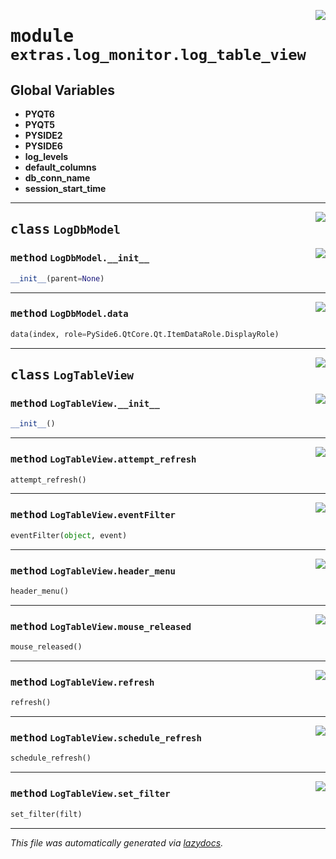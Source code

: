 <!-- markdownlint-disable -->

<a href="..\..\qtstrap\extras\log_monitor\log_table_view.py#L0"><img align="right" style="float:right;" src="https://img.shields.io/badge/-source-cccccc?style=flat-square"></a>

# <kbd>module</kbd> `extras.log_monitor.log_table_view`




**Global Variables**
---------------
- **PYQT6**
- **PYQT5**
- **PYSIDE2**
- **PYSIDE6**
- **log_levels**
- **default_columns**
- **db_conn_name**
- **session_start_time**


---

<a href="..\..\qtstrap\extras\log_monitor\log_table_view.py#L12"><img align="right" style="float:right;" src="https://img.shields.io/badge/-source-cccccc?style=flat-square"></a>

## <kbd>class</kbd> `LogDbModel`




<a href="..\..\qtstrap\extras\log_monitor\log_table_view.py#L13"><img align="right" style="float:right;" src="https://img.shields.io/badge/-source-cccccc?style=flat-square"></a>

### <kbd>method</kbd> `LogDbModel.__init__`

```python
__init__(parent=None)
```








---

<a href="..\..\qtstrap\extras\log_monitor\log_table_view.py#L17"><img align="right" style="float:right;" src="https://img.shields.io/badge/-source-cccccc?style=flat-square"></a>

### <kbd>method</kbd> `LogDbModel.data`

```python
data(index, role=PySide6.QtCore.Qt.ItemDataRole.DisplayRole)
```






---

<a href="..\..\qtstrap\extras\log_monitor\log_table_view.py#L30"><img align="right" style="float:right;" src="https://img.shields.io/badge/-source-cccccc?style=flat-square"></a>

## <kbd>class</kbd> `LogTableView`




<a href="..\..\qtstrap\extras\log_monitor\log_table_view.py#L31"><img align="right" style="float:right;" src="https://img.shields.io/badge/-source-cccccc?style=flat-square"></a>

### <kbd>method</kbd> `LogTableView.__init__`

```python
__init__()
```








---

<a href="..\..\qtstrap\extras\log_monitor\log_table_view.py#L55"><img align="right" style="float:right;" src="https://img.shields.io/badge/-source-cccccc?style=flat-square"></a>

### <kbd>method</kbd> `LogTableView.attempt_refresh`

```python
attempt_refresh()
```





---

<a href="..\..\qtstrap\extras\log_monitor\log_table_view.py#L83"><img align="right" style="float:right;" src="https://img.shields.io/badge/-source-cccccc?style=flat-square"></a>

### <kbd>method</kbd> `LogTableView.eventFilter`

```python
eventFilter(object, event)
```





---

<a href="..\..\qtstrap\extras\log_monitor\log_table_view.py#L94"><img align="right" style="float:right;" src="https://img.shields.io/badge/-source-cccccc?style=flat-square"></a>

### <kbd>method</kbd> `LogTableView.header_menu`

```python
header_menu()
```





---

<a href="..\..\qtstrap\extras\log_monitor\log_table_view.py#L89"><img align="right" style="float:right;" src="https://img.shields.io/badge/-source-cccccc?style=flat-square"></a>

### <kbd>method</kbd> `LogTableView.mouse_released`

```python
mouse_released()
```





---

<a href="..\..\qtstrap\extras\log_monitor\log_table_view.py#L68"><img align="right" style="float:right;" src="https://img.shields.io/badge/-source-cccccc?style=flat-square"></a>

### <kbd>method</kbd> `LogTableView.refresh`

```python
refresh()
```





---

<a href="..\..\qtstrap\extras\log_monitor\log_table_view.py#L61"><img align="right" style="float:right;" src="https://img.shields.io/badge/-source-cccccc?style=flat-square"></a>

### <kbd>method</kbd> `LogTableView.schedule_refresh`

```python
schedule_refresh()
```





---

<a href="..\..\qtstrap\extras\log_monitor\log_table_view.py#L64"><img align="right" style="float:right;" src="https://img.shields.io/badge/-source-cccccc?style=flat-square"></a>

### <kbd>method</kbd> `LogTableView.set_filter`

```python
set_filter(filt)
```








---

_This file was automatically generated via [lazydocs](https://github.com/ml-tooling/lazydocs)._
